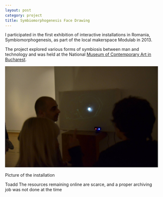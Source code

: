 ```yaml
---
layout: post
category: project
title: Symbiomorphogenesis Face Drawing
---
```


I participated in the first exhibition of interactive installations in Romania, Symbiomorphogenesis, as part of the local makerspace Modulab in 2013. 

The project explored various forms of symbiosis between man and technology and was held at the National [Museum of Contemporary Art in Bucharest](https://www.mnac.ro/).

![Picture of the installation](/assets/img/modulab.jpg)
<div class="caption">Picture of the installation</div>

Toadd
The resources remaining online are scarce, and a proper archiving job was not done at the time